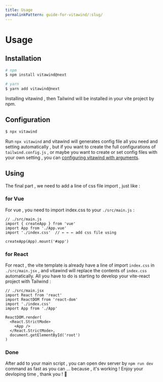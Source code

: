 ```yaml
---
title: Usage
permalinkPattern: guide-for-vitawind/:slug/
---
```


# Usage

## Installation

```bash
# npm
$ npm install vitawind@next

# yarn
$ yarn add vitawind@next
```

Installing vitawind , then Tailwind will be installed in your vite project by npm.

## Configuration

```bash
$ npx vitawind
```

Run `npx vitawind` and vitawind will generates config file all you need and setting automatically , but if you want to create the full configurations of `tailwind.config.js` , or maybe you want to create or set config files with your own setting , you can [configuring vitawind with arguments](/guide-for-vitawind/configurations/).

## Using

The final part , we need to add a line of css file import , just like :

### for Vue

For vue , you need to import index.css to your `./src/main.js` :

```js{4}
// ./src/main.js
import { createApp } from 'vue'
import App from './App.vue'
import './index.css'  // ← ← ← add css file using

createApp(App).mount('#app')
```

### for React

For react , the vite template is already have a line of import `index.css` in `./src/main.jsx` , and vitawind will replace the contents of `index.css` automatically. All you have to do is starting to develop your vite-react project with Tailwind :

```jsx{4}
// ./src/main.jsx
import React from 'react'
import ReactDOM from 'react-dom'
import './index.css'
import App from './App'

ReactDOM.render(
  <React.StrictMode>
    <App />
  </React.StrictMode>,
  document.getElementById('root')
)
```

### Done

After add to your main script , you can open dev server by `npm run dev` command as fast as you can ... because , it's working ! Enjoy your devloping time , thank you ! 🤪
